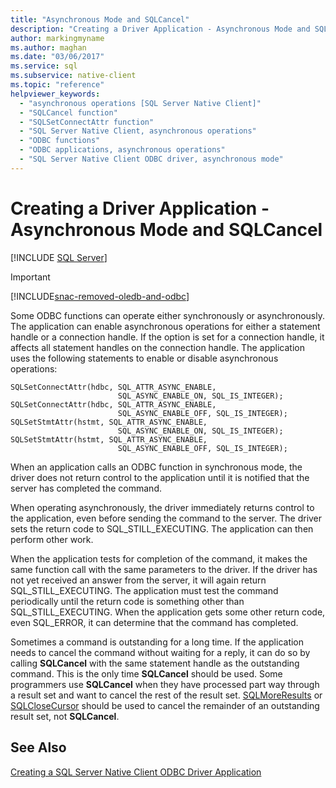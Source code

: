 ```yaml
---
title: "Asynchronous Mode and SQLCancel"
description: "Creating a Driver Application - Asynchronous Mode and SQLCancel"
author: markingmyname
ms.author: maghan
ms.date: "03/06/2017"
ms.service: sql
ms.subservice: native-client
ms.topic: "reference"
helpviewer_keywords:
  - "asynchronous operations [SQL Server Native Client]"
  - "SQLCancel function"
  - "SQLSetConnectAttr function"
  - "SQL Server Native Client, asynchronous operations"
  - "ODBC functions"
  - "ODBC applications, asynchronous operations"
  - "SQL Server Native Client ODBC driver, asynchronous mode"
---
```

# Creating a Driver Application - Asynchronous Mode and SQLCancel
[!INCLUDE [SQL Server](../../../includes/applies-to-version/sql-asdb-asdbmi-asa-pdw.md)]

> [!IMPORTANT] 
> [!INCLUDE[snac-removed-oledb-and-odbc](../../../includes/snac-removed-oledb-and-odbc.md)]

  Some ODBC functions can operate either synchronously or asynchronously. The application can enable asynchronous operations for either a statement handle or a connection handle. If the option is set for a connection handle, it affects all statement handles on the connection handle. The application uses the following statements to enable or disable asynchronous operations:  
  
```  
SQLSetConnectAttr(hdbc, SQL_ATTR_ASYNC_ENABLE,  
                        SQL_ASYNC_ENABLE_ON, SQL_IS_INTEGER);  
SQLSetConnectAttr(hdbc, SQL_ATTR_ASYNC_ENABLE,  
                        SQL_ASYNC_ENABLE_OFF, SQL_IS_INTEGER);  
SQLSetStmtAttr(hstmt, SQL_ATTR_ASYNC_ENABLE,  
                        SQL_ASYNC_ENABLE_ON, SQL_IS_INTEGER);  
SQLSetStmtAttr(hstmt, SQL_ATTR_ASYNC_ENABLE,  
                        SQL_ASYNC_ENABLE_OFF, SQL_IS_INTEGER);  
```  
  
 When an application calls an ODBC function in synchronous mode, the driver does not return control to the application until it is notified that the server has completed the command.  
  
 When operating asynchronously, the driver immediately returns control to the application, even before sending the command to the server. The driver sets the return code to SQL_STILL_EXECUTING. The application can then perform other work.  
  
 When the application tests for completion of the command, it makes the same function call with the same parameters to the driver. If the driver has not yet received an answer from the server, it will again return SQL_STILL_EXECUTING. The application must test the command periodically until the return code is something other than SQL_STILL_EXECUTING. When the application gets some other return code, even SQL_ERROR, it can determine that the command has completed.  
  
 Sometimes a command is outstanding for a long time. If the application needs to cancel the command without waiting for a reply, it can do so by calling **SQLCancel** with the same statement handle as the outstanding command. This is the only time **SQLCancel** should be used. Some programmers use **SQLCancel** when they have processed part way through a result set and want to cancel the rest of the result set. [SQLMoreResults](../../../relational-databases/native-client-odbc-api/sqlmoreresults.md) or [SQLCloseCursor](../../../relational-databases/native-client-odbc-api/sqlclosecursor.md) should be used to cancel the remainder of an outstanding result set, not **SQLCancel**.  
  
## See Also  
 [Creating a SQL Server Native Client ODBC Driver Application](../../../relational-databases/native-client/odbc/creating-a-driver-application.md)  
  
  
